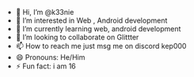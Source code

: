 - 👋 Hi, I’m @k33nie
- 👀 I’m interested in Web , Android development
- 🌱 I’m currently learning web, android development
- 💞️ I’m looking to collaborate on Glittter
- 📫 How to reach me just msg me on discord kep000
- 😄 Pronouns: He/Him
- ⚡ Fun fact: i am 16

<!---
k33nie/k33nie is a ✨ special ✨ repository because its `README.md` (this file) appears on your GitHub profile.
You can click the Preview link to take a look at your changes.
--->
